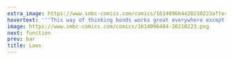 ```yaml
---
extra_image: https://www.smbc-comics.com/comics/161409664420210223after.png
hovertext: '''This way of thinking bonds works great everywhere except anywhere in or near the middle of the period table'''
image: https://www.smbc-comics.com/comics/1614096484-20210223.png
next: function
prev: bar
title: Laws
---
```

